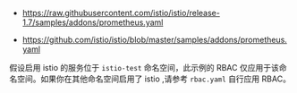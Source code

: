 * https://raw.githubusercontent.com/istio/istio/release-1.7/samples/addons/prometheus.yaml

* https://github.com/istio/istio/blob/master/samples/addons/prometheus.yaml

假设启用 istio 的服务位于 `istio-test` 命名空间，此示例的 RBAC 仅应用于该命名空间。如果你在其他命名空间启用了 istio ,请参考 `rbac.yaml` 自行应用 RBAC。
